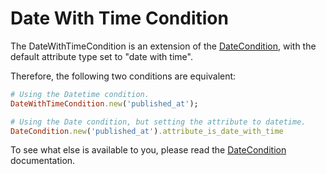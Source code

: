 
# Date With Time Condition

The DateWithTimeCondition is an extension of the [DateCondition](/ruby-docs/date), with the default attribute type set to "date with time". 

Therefore, the following two conditions are equivalent:

```ruby
# Using the Datetime condition.
DateWithTimeCondition.new('published_at');

# Using the Date condition, but setting the attribute to datetime.
DateCondition.new('published_at').attribute_is_date_with_time
````


To see what else is available to you, please read the [DateCondition](/ruby-docs/date) documentation.


